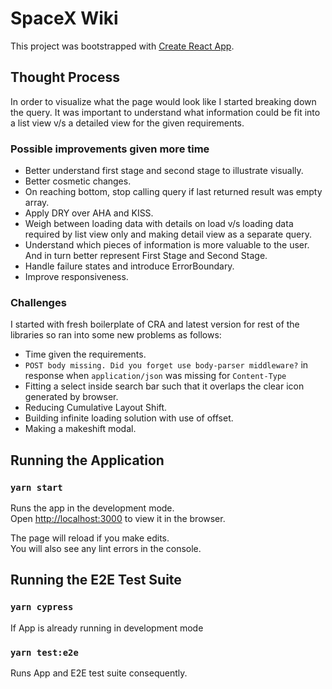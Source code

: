 # SpaceX Wiki

This project was bootstrapped with [Create React App](https://github.com/facebook/create-react-app).

## Thought Process

In order to visualize what the page would look like I started breaking down the query. It was important to understand what information could be fit into a list view v/s a detailed view for the given requirements.

### Possible improvements given more time

- Better understand first stage and second stage to illustrate visually.
- Better cosmetic changes.
- On reaching bottom, stop calling query if last returned result was empty array.
- Apply DRY over AHA and KISS.
- Weigh between loading data with details on load v/s loading data required by list view only and making detail view as a separate query.
- Understand which pieces of information is more valuable to the user. And in turn better represent First Stage and Second Stage.
- Handle failure states and introduce ErrorBoundary.
- Improve responsiveness.

### Challenges

I started with fresh boilerplate of CRA and latest version for rest of the libraries so ran into some new problems as follows:

- Time given the requirements.
- `POST body missing. Did you forget use body-parser middleware?` in response when `application/json` was missing for `Content-Type`
- Fitting a select inside search bar such that it overlaps the clear icon generated by browser.
- Reducing Cumulative Layout Shift.
- Building infinite loading solution with use of offset.
- Making a makeshift modal.

## Running the Application

### `yarn start`

Runs the app in the development mode.\
Open [http://localhost:3000](http://localhost:3000) to view it in the browser.

The page will reload if you make edits.\
You will also see any lint errors in the console.

## Running the E2E Test Suite

### `yarn cypress`

If App is already running in development mode

### `yarn test:e2e`

Runs App and E2E test suite consequently.

